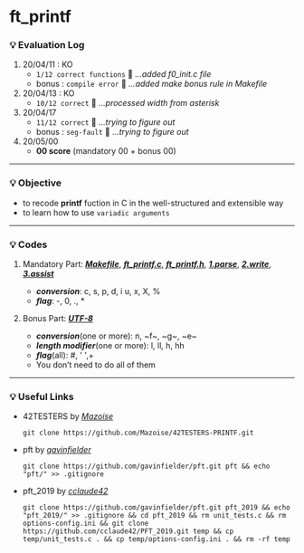 # ft_printf

### :bulb: Evaluation Log
1. 20/04/11 : KO
    - `1/12 correct functions` :wrench: _...added f0_init.c file_
    - bonus : `compile error` :wrench: _...added make bonus rule in Makefile_
2. 20/04/13 : KO
    - `10/12 correct` :wrench: _...processed width from asterisk_
3. 20/04/17
    - `11/12 correct` :wrench: _...trying to figure out_
    - bonus : `seg-fault` :wrench: _...trying to figure out_
4. 20/05/00
    - **00 score** (mandatory 00 + bonus 00)
***

### :bulb: Objective
- to recode __printf__ fuction in C in the well-structured and extensible way
- to learn how to use `variadic arguments`
***

### :bulb: Codes
1. Mandatory Part: [***Makefile***](./Makefile), [***ft_printf.c***](./ft_printf.c), [***ft_printf.h***](./ft_printf.h), [***1.parse***](./f1_parse.c), [***2.write***](./f2_write.c), [***3.assist***](./f3_assist.c)
    - ***conversion***: c, s, p, d, i u, x, X, %
    - ***flag***: -, 0, ., *

2. Bonus Part: [***UTF-8***](./ft_atouni.c)
    - ***conversion***(one or more): n, ~f~, ~g~, ~e~
    - ***length modifier***(one or more): l, ll, h, hh
    - ***flag***(all): #, ' ',+
    - You don’t need to do all of them
---

### :bulb: Useful Links
- 42TESTERS by [_Mazoise_](https://github.com/Mazoise/42TESTERS-PRINTF)
    ```
    git clone https://github.com/Mazoise/42TESTERS-PRINTF.git
    ```
- pft by [_gavinfielder_](https://github.com/gavinfielder)
    ```
    git clone https://github.com/gavinfielder/pft.git pft && echo "pft/" >> .gitignore
    ```
- pft_2019 by [_cclaude42_](https://github.com/cclaude42/PFT_2019)
    ```
    git clone https://github.com/gavinfielder/pft.git pft_2019 && echo "pft_2019/" >> .gitignore && cd pft_2019 && rm unit_tests.c && rm options-config.ini && git clone https://github.com/cclaude42/PFT_2019.git temp && cp temp/unit_tests.c . && cp temp/options-config.ini . && rm -rf temp
    ```
